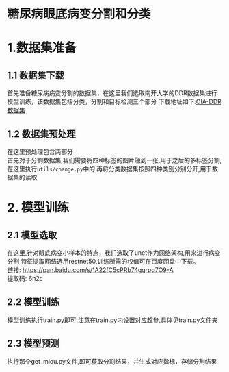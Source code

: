 # 糖尿病眼底病变分割和分类
# 1.数据集准备
## 1.1 数据集下载
首先准备糖尿病病变分割的数据集，在这里我们选取南开大学的DDR数据集进行模型训练，该数据集包括分类，分割和目标检测三个部分
下载地址如下:[OIA-DDR数据集](https://news.nankai.edu.cn/ywsd/system/2019/12/07/030036739.shtml)
## 1.2 数据集预处理
在这里预处理包含两部分  
首先对于分割数据集,我们需要将四种标签的图片融到一张,用于之后的多标签分割,在这里执行`utils/change.py`中的
再将分类数据集按照四种类别分别分开,用于数据集的读取
# 2. 模型训练
## 2.1 模型选取
在这里,针对眼底病变小样本的特点，我们选取了unet作为网络架构,用来进行病变分割
特征提取网络选用restnet50,训练所需的权值可在百度网盘中下载。    
链接: https://pan.baidu.com/s/1A22fC5cPRb74gqrpq7O9-A    
提取码: 6n2c   
## 2.2 模型训练
模型训练执行train.py即可,注意在train.py内设置对应超参,具体见train.py文件夹
## 2.3 模型预测
执行那个get_miou.py文件,即可获取分割结果，并生成对应指标，存储分割结果